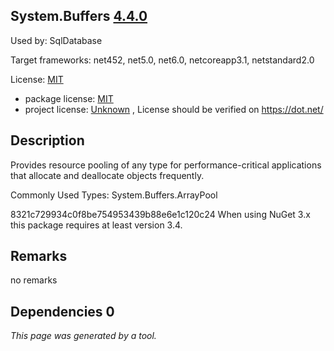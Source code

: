 System.Buffers [4.4.0](https://www.nuget.org/packages/System.Buffers/4.4.0)
--------------------

Used by: SqlDatabase

Target frameworks: net452, net5.0, net6.0, netcoreapp3.1, netstandard2.0

License: [MIT](../../../../licenses/mit) 

- package license: [MIT](https://github.com/dotnet/corefx/blob/master/LICENSE.TXT) 
- project license: [Unknown](https://dot.net/) , License should be verified on https://dot.net/

Description
-----------
Provides resource pooling of any type for performance-critical applications that allocate and deallocate objects frequently.

Commonly Used Types:
System.Buffers.ArrayPool<T>
 
8321c729934c0f8be754953439b88e6e1c120c24 
When using NuGet 3.x this package requires at least version 3.4.

Remarks
-----------
no remarks


Dependencies 0
-----------


*This page was generated by a tool.*